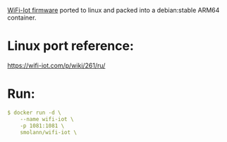 [WiFi-Iot firmware](https://wifi-iot.com/) ported to linux and packed into a debian:stable ARM64 container.

# Linux port reference: 
https://wifi-iot.com/p/wiki/261/ru/

# Run:
```YAML
$ docker run -d \
    --name wifi-iot \
    -p 1081:1081 \
    smolann/wifi-iot \
```
